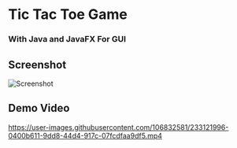 # Tic Tac Toe Game
### With Java and JavaFX For GUI

## Screenshot
![Screenshot](https://user-images.githubusercontent.com/106832581/233121731-b68c3f0a-8edc-407e-8f77-ea7218f6b823.png)

## Demo Video
https://user-images.githubusercontent.com/106832581/233121996-0400b611-9dd8-44d4-917c-07fcdfaa9df5.mp4
